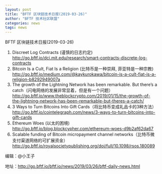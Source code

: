 ```yaml
---
layout: post
title: "BFTF 区块链技术日报(2019-03-26)"
author: "BFTF 技术社区联盟"
categories: news
tags: news
---
```


BFTF 区块链技术日报(2019-03-26)

1. Discreet Log Contracts (谨慎的日志约定) <http://go.bftf.io/dci.mit.edu/research/smart-contracts-discrete-log-contracts>
2. Bitcoin Is a Cult, Fiat Is a Religion (比特币是一种崇拜, 菲亚特是一种宗教) <http://go.bftf.io/medium.com/@kaykurokawa/bitcoin-is-a-cult-fiat-is-a-religion-b8292949007a>
3. The growth of the Lightning Network has been remarkable. But there’s a catch（闪电网络的发展非常显着，但是有一个问题）<http://go.bftf.io/www.theblockcrypto.com/2019/01/15/the-growth-of-the-lightning-network-has-been-remarkable-but-theres-a-catch/>
4. 3 Ways to Turn Bitcoins Into Gift Cards（将比特币变成礼品卡的3种方法）<http://go.bftf.io/cointelegraph.com/news/3-ways-to-turn-bitcoins-into-gift-cards>
5. Ethereum Woes (以太的困境) <http://go.bftf.io/blog.blockcypher.com/ethereum-woes-d9b2af62da67>
6. Scalable funding of Bitcoin micropayment channel networks（比特币微支付渠道网络的可扩展资金）<http://go.bftf.io/royalsocietypublishing.org/doi/full/10.1098/rsos.180089>

编辑：@小王子

地址：http://go.bftf.io/bftf.io/news/2019/03/26/bftf-daily-news.html